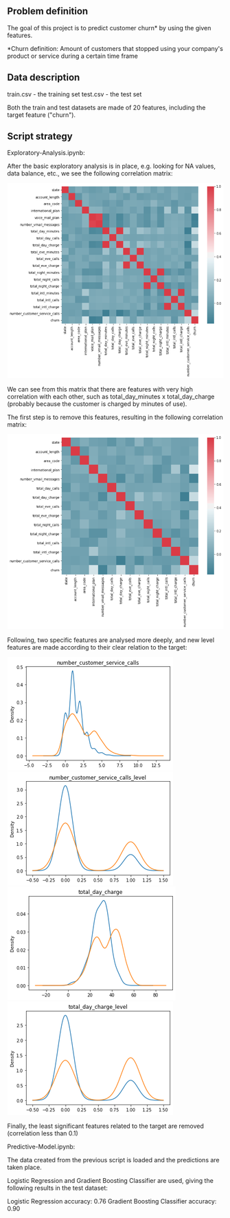 ## Problem definition

The goal of this project is to predict customer churn* by using the given features. 

*Churn definition: Amount of customers that stopped using your company's product or service during a certain time frame

##  Data description

train.csv - the training set
test.csv - the test set 

Both the train and test datasets are made of 20 features, including the target feature ("churn").

##  Script strategy

Exploratory-Analysis.ipynb:

After the basic exploratory analysis is in place, e.g. looking for NA values, data balance, etc., we see the following correlation matrix:  

![corr-1](/pictures/corr-1.png)

We can see from this matrix that there are features with very high correlation with each other, such as total_day_minutes x total_day_charge (probably because the customer is charged by minutes of use).

The first step is to remove this features, resulting in the following correlation matrix:

![corr-2](/pictures/corr-2.png)

Following, two specific features are analysed more deeply, and new level features are made according to their clear relation to the target:

![number_customer_service_calls](/pictures/number_customer_service_calls.png)
![number_customer_service_calls_level](/pictures/number_customer_service_calls_level.png)
![total_day_charge](/pictures/total_day_charge.png)
![total_day_charge_level](/pictures/total_day_charge_level.png)

Finally, the least significant features related to the target are removed (correlation less than 0.1)

Predictive-Model.ipynb:

The data created from the previous script is loaded and the predictions are taken place.

Logistic Regression and Gradient Boosting Classifier are used, giving the following results in the test dataset:

Logistic Regression accuracy: 0.76
Gradient Boosting Classifier accuracy: 0.90
